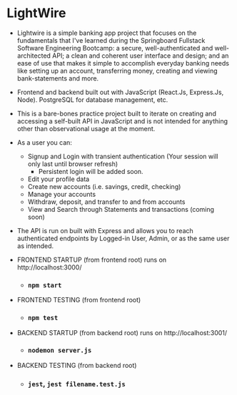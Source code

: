 # LightWire

 - Lightwire is a simple banking app project that focuses on the fundamentals that I've learned during the Springboard Fullstack Software Engineering Bootcamp: a secure, well-authenticated and well-architected API; a clean and coherent user interface and design; and an ease of use that makes it simple to accomplish everyday banking needs like setting up an account, transferring money, creating and viewing bank-statements and more.

 - Frontend and backend built out with JavaScript (React.Js, Express.Js, Node). PostgreSQL for database management, etc.

 - This is a bare-bones practice project built to iterate on creating and accessing a self-built API in JavaScript and is not intended for anything other than observational usage at the moment.

 - As a user you can:
   - Signup and Login with transient authentication (Your session will only last until browser refresh)
      - Persistent login will be added soon.
   - Edit your profile data
   - Create new accounts (i.e. savings, credit, checking)
   - Manage your accounts
   - Withdraw, deposit, and transfer to and from accounts
   - View and Search through Statements and transactions (coming soon)

 - The API is run on built with Express and allows you to reach authenticated endpoints by Logged-in User,
 Admin, or as the same user as intended. 

 - FRONTEND STARTUP (from frontend root) runs on http://localhost:3000/
    -   ### `npm start`
 - FRONTEND TESTING (from frontend root)
    -   ### `npm test`
    
 - BACKEND STARTUP (from backend root) runs on http://localhost:3001/
    -   ### `nodemon server.js`
 - BACKEND TESTING (from backend root)
    -   ### `jest`, `jest filename.test.js`